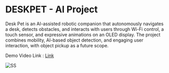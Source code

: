 # DESKPET - AI Project
Desk Pet is an AI-assisted robotic companion that autonomously navigates a desk, detects obstacles, and interacts with users through Wi-Fi control, a touch sensor, and expressive animations on an OLED display. The project combines mobility, AI-based object detection, and engaging user interaction, with object pickup as a future scope.

Demo Video Link : <a href="https://drive.google.com/file/d/1oJGiJBE2QRctHG1adHTPK7ptVMqix7UX/view?usp=drive_link">Link</a>

<img src='https://github.com/arwazkhan189/Deskpet-AI_Project/deskpet.jpg' alt='SS'>
